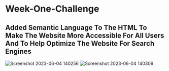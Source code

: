 # Week-One-Challenge

## Added Semantic Language To The HTML To Make The Website More Accessible For All Users And To Help Optimize The Website For Search Engines

![Screenshot 2023-06-04 140256](https://github.com/Fuzzy-Codes/Search-Engine-Optimazation/assets/130518849/4e3f8032-0a1a-40a2-9269-a9ce17fd75ba)
![Screenshot 2023-06-04 140309](https://github.com/Fuzzy-Codes/Search-Engine-Optimazation/assets/130518849/cc4f312a-e296-44bd-803a-78287fa3888d)
